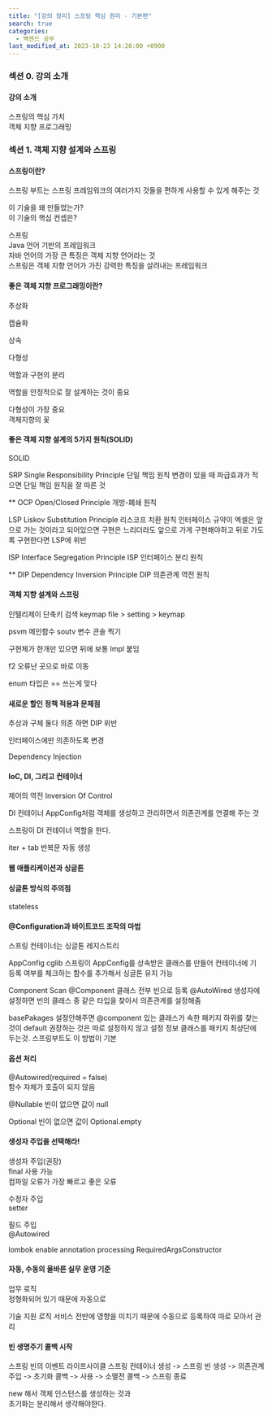 ```yaml
---
title: "[강의 정리] 스프링 핵심 원리 - 기본편"
search: true
categories: 
  - 백엔드 공부
last_modified_at: 2023-10-23 14:26:00 +0900
---
```


### 섹션 0. 강의 소개

#### 강의 소개

스프링의 핵심 가치  
객체 지향 프로그래밍

### 섹션 1. 객체 지향 설계와 스프링

#### 스프링이란?

스프링 부트는 스프링 프레임워크의 여러가지 것들을 편하게 사용할 수 있게 해주는 것

이 기술을 왜 만들었는가?  
이 기술의 핵심 컨셉은?

스프링  
Java 언어 기반의 프레임워크  
자바 언어의 가장 큰 특징은 객체 지향 언어라는 것  
스프링은 객체 지향 언어가 가진 강력한 특징을 살려내는 프레임워크  

#### 좋은 객체 지향 프로그래밍이란?

추상화

캡슐화

상속

다형성

역할과 구현의 분리

역할을 안정적으로 잘 설계하는 것이 중요

다형성이 가장 중요  
객체지향의 꽃

#### 좋은 객체 지향 설계의 5가지 원칙(SOLID)

SOLID

SRP Single Responsibility Principle
단일 책임 원칙
변경이 있을 때 파급효과가 적으면 단일 책임 원칙을 잘 따른 것

** OCP Open/Closed Principle
개방-폐쇄 원칙

LSP Liskov Substitution Principle
리스코프 치환 원칙
인터페이스 규약이 엑셀은 앞으로 가는 것이라고 되어있으면 구현은 느리더라도 앞으로 가게 구현해야하고 뒤로 가도록 구현한다면 LSP에 위반

ISP Interface Segregation Principle
ISP 인터페이스 분리 원칙

** DIP Dependency Inversion Principle
DIP 의존관계 역전 원칙

#### 객체 지향 설계와 스프링

인텔리제이 단축키 검색
keymap
file > setting > keymap

psvm 메인함수
soutv 변수 콘솔 찍기

구현체가 한개만 있으면 뒤에 보통 Impl 붙임

f2
오류난 곳으로 바로 이동

enum 타입은 == 쓰는게 맞다

#### 새로운 할인 정책 적용과 문제점

추상과 구체 둘다 의존 하면 DIP 위반

인터페이스에만 의존하도록 변경

Dependency Injection

#### IoC, DI, 그리고 컨테이너

제어의 역전 Inversion Of Control

DI 컨테이너
AppConfig처럼 객체를 생성하고 관리하면서 의존관계를 연결해 주는 것 

스프링이 DI 컨테이너 역할을 한다.

iter + tab
반복문 자동 생성

#### 웹 애플리케이션과 싱글톤

#### 싱글톤 방식의 주의점

stateless

#### @Configuration과 바이트코드 조작의 마법

스프링 컨테이너는 싱글톤 레지스트리

AppConfig cglib
스프링이 AppConfig를 상속받은 클래스를 만들어 컨테이너에 기 등록 여부를 체크하는 함수를 추가해서 싱글톤 유지 가능

Component Scan
@Component 클래스 전부 빈으로 등록
@AutoWired 생성자에 설정하면 빈의 클래스 중 같은 타입을 찾아서 의존관계를 설정해줌

basePakages
설정안해주면 @component 있는 클래스가 속한 패키지 하위를 찾는것이 default
권장하는 것은 따로 설정하지 않고 설정 정보 클래스를 패키지 최상단에 두는것. 스프링부트도 이 방법이 기본

#### 옵션 처리

@Autowired(required = false)  
함수 자체가 호출이 되지 않음

@Nullable
빈이 없으면 값이 null

Optional
빈이 없으면 값이 Optional.empty

#### 생성자 주입을 선택해라!

생성자 주입(권장)  
final 사용 가능  
컴파일 오류가 가장 빠르고 좋은 오류

수정자 주입  
setter

필드 주입  
@Autowired

lombok
enable annotation processing
RequiredArgsConstructor

#### 자동, 수동의 올바른 실무 운영 기준

업무 로직  
정형화되어 있기 때문에 자동으로

기술 지원 로직
서비스 전반에 영향을 미치기 때문에 수동으로 등록하여 따로 모아서 관리  

#### 빈 생명주기 콜백 시작

스프링 빈의 이벤트 라이프사이클
스프링 컨테이너 생성 -> 스프링 빈 생성 -> 의존관계 주입 -> 초기화 콜백 -> 사용 -> 소멸전 콜백 -> 스프링 종료

new 해서 객체 인스턴스를 생성하는 것과  
초기화는 분리해서 생각해야한다.

